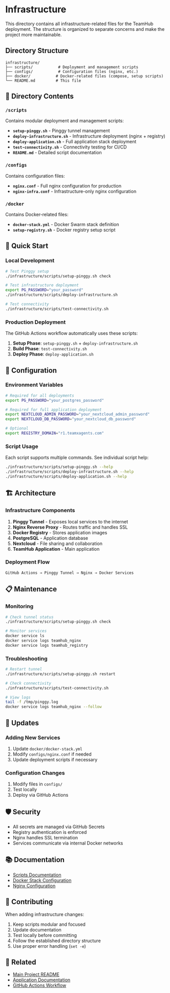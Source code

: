 # Infrastructure

This directory contains all infrastructure-related files for the TeamHub deployment. The structure is organized to separate concerns and make the project more maintainable.

## Directory Structure

```
infrastructure/
├── scripts/           # Deployment and management scripts
├── configs/           # Configuration files (nginx, etc.)
├── docker/           # Docker-related files (compose, setup scripts)
└── README.md         # This file
```

## 📁 Directory Contents

### `/scripts`

Contains modular deployment and management scripts:

- **`setup-pinggy.sh`** - Pinggy tunnel management
- **`deploy-infrastructure.sh`** - Infrastructure deployment (nginx + registry)
- **`deploy-application.sh`** - Full application stack deployment
- **`test-connectivity.sh`** - Connectivity testing for CI/CD
- **`README.md`** - Detailed script documentation

### `/configs`

Contains configuration files:

- **`nginx.conf`** - Full nginx configuration for production
- **`nginx-infra.conf`** - Infrastructure-only nginx configuration

### `/docker`

Contains Docker-related files:

- **`docker-stack.yml`** - Docker Swarm stack definition
- **`setup-registry.sh`** - Docker registry setup script

## 🚀 Quick Start

### Local Development

```bash
# Test Pinggy setup
./infrastructure/scripts/setup-pinggy.sh check

# Test infrastructure deployment
export PG_PASSWORD="your_password"
./infrastructure/scripts/deploy-infrastructure.sh

# Test connectivity
./infrastructure/scripts/test-connectivity.sh
```

### Production Deployment

The GitHub Actions workflow automatically uses these scripts:

1. **Setup Phase**: `setup-pinggy.sh` + `deploy-infrastructure.sh`
2. **Build Phase**: `test-connectivity.sh`
3. **Deploy Phase**: `deploy-application.sh`

## 🔧 Configuration

### Environment Variables

```bash
# Required for all deployments
export PG_PASSWORD="your_postgres_password"

# Required for full application deployment
export NEXTCLOUD_ADMIN_PASSWORD="your_nextcloud_admin_password"
export NEXTCLOUD_DB_PASSWORD="your_nextcloud_db_password"

# Optional
export REGISTRY_DOMAIN="r1.teamxagents.com"
```

### Script Usage

Each script supports multiple commands. See individual script help:

```bash
./infrastructure/scripts/setup-pinggy.sh --help
./infrastructure/scripts/deploy-infrastructure.sh --help
./infrastructure/scripts/deploy-application.sh --help
```

## 🏗️ Architecture

### Infrastructure Components

1. **Pinggy Tunnel** - Exposes local services to the internet
2. **Nginx Reverse Proxy** - Routes traffic and handles SSL
3. **Docker Registry** - Stores application images
4. **PostgreSQL** - Application database
5. **Nextcloud** - File sharing and collaboration
6. **TeamHub Application** - Main application

### Deployment Flow

```
GitHub Actions → Pinggy Tunnel → Nginx → Docker Services
```

## 📋 Maintenance

### Monitoring

```bash
# Check tunnel status
./infrastructure/scripts/setup-pinggy.sh check

# Monitor services
docker service ls
docker service logs teamhub_nginx
docker service logs teamhub_registry
```

### Troubleshooting

```bash
# Restart tunnel
./infrastructure/scripts/setup-pinggy.sh restart

# Check connectivity
./infrastructure/scripts/test-connectivity.sh

# View logs
tail -f /tmp/pinggy.log
docker service logs teamhub_nginx --follow
```

## 🔄 Updates

### Adding New Services

1. Update `docker/docker-stack.yml`
2. Modify `configs/nginx.conf` if needed
3. Update deployment scripts if necessary

### Configuration Changes

1. Modify files in `configs/`
2. Test locally
3. Deploy via GitHub Actions

## 🛡️ Security

- All secrets are managed via GitHub Secrets
- Registry authentication is enforced
- Nginx handles SSL termination
- Services communicate via internal Docker networks

## 📚 Documentation

- [Scripts Documentation](scripts/README.md)
- [Docker Stack Configuration](docker/docker-stack.yml)
- [Nginx Configuration](configs/)

## 🤝 Contributing

When adding infrastructure changes:

1. Keep scripts modular and focused
2. Update documentation
3. Test locally before committing
4. Follow the established directory structure
5. Use proper error handling (`set -e`)

## 🔗 Related

- [Main Project README](../README.md)
- [Application Documentation](../apps/)
- [GitHub Actions Workflow](../.github/workflows/deploy.yml)
